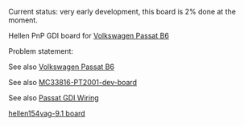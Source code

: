 Current status: very early development, this board is 2% done at the moment.

Hellen PnP GDI board for [Volkswagen Passat B6](VolkswagenPassatB6)

Problem statement:

See also [Volkswagen Passat B6](VolkswagenPassatB6)

See also [MC33816-PT2001-dev-board](MC33816-PT2001-dev-board)

See also [Passat GDI Wiring](Passat-GDI-wiring)

[hellen154vag-9.1 board](https://github.com/rusefi/hellen154vag-9.1)
